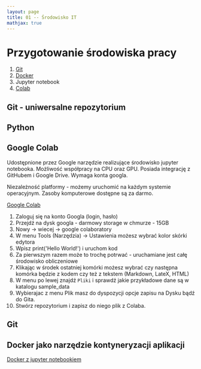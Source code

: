 ```yaml
---
layout: page
title: 01 -- Środowisko IT 
mathjax: true
---
```


# Przygotowanie środowiska pracy 

1. [Git](/praca_z_Git/)
2. [Docker](/praca_z_Dockerem/) 
3. Jupyter notebook
4. [Colab](/praca_z_Colab/)


## Git - uniwersalne repozytorium 

## Python

## Google Colab 

Udostępnione przez Google narzędzie realizujące środowisko jupyter notebooka. Możliwość współpracy na CPU oraz GPU. Posiada integrację z GitHubem i Google Drive.
Wymaga konta googla. 

Niezależność platformy - możemy uruchomić na każdym systemie operacyjnym. Zasoby komputerowe dostępne są za darmo. 

[Google Colab](https://colab.research.google.com) 

1. Zaloguj się na konto Googla (login, hasło)
2. Przejdź na dysk googla - darmowy storage w chmurze - 15GB
3. Nowy -> wiecej -> google colaboratory
4. W menu Tools (Narzędzia) -> Ustawienia możesz wybrać kolor skórki edytora
5. Wpisz print('Hello World!') i uruchom kod
6. Za pierwszym razem może to trochę potrwać - uruchamiane jest całę środowisko obliczeniowe
7. Klikając w środek ostatniej komórki możesz wybrać czy następna komórka będzie z kodem czy też z tekstem (Markdown, LateX, HTML)
8. W menu po lewej znajdź `Pliki` i sprawdź jakie przykładowe dane są w katalogu sample_data
9. Wybierajac z menu Plik masz do dyspozycji opcje zapisu na Dysku bądź do Gita.
10. Stwórz repozytorium i zapisz do niego plik z Colaba.



## Git



## Docker jako narzędzie kontyneryzacji aplikacji

[Docker z jupyter notebookiem](https://hub.docker.com/repository/docker/sebkaz/docker-data-science)

